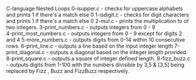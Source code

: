 C-language Nested Loops
0-isupper.c - checks for uppercase alphabets and prints 1 if there's a match else 0
1-isdigit.c - checks for digit characters and prints 1 if there's a match else 0
2-mul.c - prints the multiplication to of two integers.
3-print_numbers.c - outputs integers from 0 - 9  
4-print_most_numbers.c - outputs integers from 0 - 9 except for digits 2 and 4
5-more_numbers.c - outputs digits from 0-14 within 10 consecutive rows.
6-print_line.c  - outputs a line based on the input integer length
7-print_diagonal.c - outputs a diagonal based on the integer length provided.
8-print_square.c - outputs a square of integer defined length.
9-fizz_buzz.c - outputs digits from 1-100 with the numbers divisible by 3,5 & [3,5] being replaced by Fizz , Buzz and FizzBuzz respectively.
 
